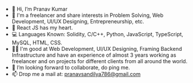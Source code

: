 - 👋 Hi, I’m Pranav Kumar
- 👀 I'm a freelancer and share interests in Problem Solving, Web Development, UI/UX Designing, Entrepreneurship, etc.
- 🧡 React JS has my heart.
- 💻 Languages Known: Solidity, C/C++, Python, JavaScript, TypeScript, MySQL, HTML, CSS.
- 👨‍🔧 I'm good at Web Development, UI/UX Designing, Framing Backend Infrastructure and have an experience of almost 3 years working as freelancer and on projects for different clients from all around the world.
- 🤝 I’m looking forward to collaborate, do ping me.
- 📫 Drop me a mail at: pranavsandilya786@gmail.com
